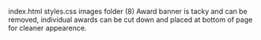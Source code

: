 index.html
styles.css
images folder (8)
Award banner is tacky and can be removed, individual awards can be cut down and placed at bottom of page for cleaner appearence.
